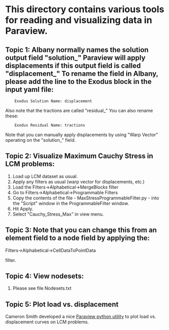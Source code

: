 # This directory contains various tools for reading and visualizing data in Paraview.

## Topic 1: Albany normally names the solution output field "solution\_" Paraview will apply displacements if this output field is called "displacement\_" To rename the field in Albany, please add the line to the Exodus block in the input yaml file: 

		Exodus Solution Name: displacement

  Also note that the tractions are called "residual\_" You can also rename these:

		Exodus Residual Name: tractions

  Note that you can manually apply displacements by using "Warp Vector" operating on the "solution\_" field.

## Topic 2: Visualize Maximum Cauchy Stress in LCM problems:

  1. Load up LCM dataset as usual.
  2. Apply any filters as usual (warp vector for displacements, etc.)
  3. Load the Filters->Alphabetical->MergeBlocks filter
  3. Go to Filters->Alphabetical->Programmable Filters
  4. Copy the contents of the file - MaxStressProgrammableFilter.py - into the "Script" window in the ProgrammableFilter window.
  5. Hit Apply.
  6. Select "Cauchy\_Stress\_Max" in view menu.

## Topic 3: Note that you can change this from an element field to a node field by applying the:

   Filters->Alphabetical->CellDataToPointData

  filter.

## Topic 4: View nodesets:

  1. Please see file Nodesets.txt

## Topic 5: Plot load vs. displacement

  Cameron Smith developed a nice [Paraview python utility](https://github.com/cwsmith/pvloadvsdisplacement) to plot 
  load vs. displacement curves on LCM problems.
